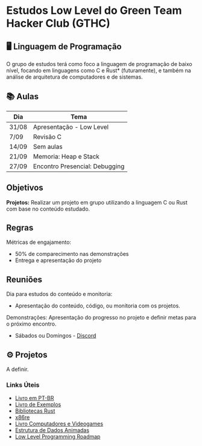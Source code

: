 # Estudos Low Level do Green Team Hacker Club (GTHC)

## 🖥️ Linguagem de Programação
O grupo de estudos terá como foco a linguagem de programação de baixo nível, focando em linguagens como C e Rust* (futuramente), e também na análise de arquitetura de computadores e de sistemas.

## 📚 Aulas 
| Dia | Tema |
| ------------- | ------------- |
| 31/08  | Apresentação - Low Level |
| 7/09  | Revisão C |
| 14/09  | Sem aulas |
| 21/09  | Memoria: Heap e Stack |
| 27/09  | Encontro Presencial: Debugging |

## Objetivos
**Projetos:** Realizar um projeto em grupo utilizando a linguagem C ou Rust com base no conteúdo estudado.

## Regras
Métricas de engajamento:
+ 50% de comparecimento nas demonstrações
+ Entrega e apresentação do projeto

## Reuniões
Dia para estudos do conteúdo e monitoria:
+ Apresentação do conteúdo, código, ou monitoria com os projetos.

Demonstrações:
Apresentação do progresso no projeto e definir metas para o próximo encontro.
+ Sábados ou Domingos - [Discord](https://discord.gg/72CmC5RKCj)

## ⚙️ Projetos
A definir.

 ### Links Úteis
+ [Livro em PT-BR](https://rust-br.github.io/rust-book-pt-br/)
+ [Livro de Exemplos](https://doc.rust-lang.org/rust-by-example/)
+ [Bibliotecas Rust](crates.io)
+ [x86re](https://x86re.com)
+ [Livro Computadores e Videogames](https://eesc.usp.br/comunicacao-admin/wp-content/uploads/2024/03/Livro_Computadores_e_Videogames.pdf)
+ [Estrutura de Dados Animadas](https://visualgo.net/en)
+ [Low Level Programming Roadmap](https://github.com/gurugio/lowlevelprogramming-university)
